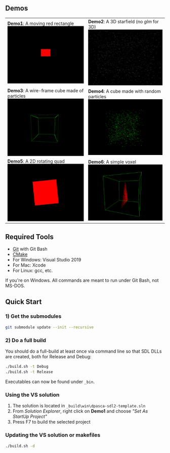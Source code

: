 ## Demos

|  |  |
|---|---|
| **Demo1**: A moving red rectangle ![](Docs/demo1_sshot.png) | **Demo2**: A 3D starfield (no *glm* for 3D) ![](Docs/demo2_sshot.png) |
| **Demo3**: A wire-frame cube made of particles ![](Docs/demo3_sshot.png) | **Demo4**: A cube made with random particles ![](Docs/demo4_sshot.png) |
| **Demo5**: A 2D rotating quad ![](Docs/demo5_sshot.png) | **Demo6**: A simple voxel ![](Docs/demo6_sshot.png) |

## Required Tools
- [Git](https://git-for-windows.github.io/) with Git Bash
- [CMake](https://cmake.org/download/)
- For Windows: Visual Studio 2019
- For Mac: Xcode
- For Linux: gcc, etc.

If you're on Windows. All commands are meant to run under Git Bash, not MS-DOS.

## Quick Start

### 1) Get the submodules
```bash
git submodule update --init --recursive
```

### 2) Do a full build
You should do a full-build at least once via command line so that SDL DLLs
are created, both for Release and Debug:
```bash
./build.sh -t Debug
./build.sh -t Release
```
Executables can now be found under `_bin`.

### Using the VS solution
1. The solution is located in `_build\win\dpasca-sdl2-template.sln`
2. From *Solution Explorer*, right click on **Demo1** and choose *"Set As StartUp Project"*
3. Press F7 to build the selected project

### Updating the VS solution or makefiles
```bash
./build.sh -d
```


